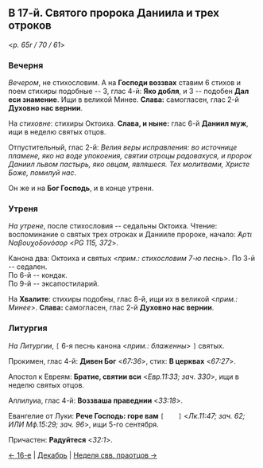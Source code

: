 ## В 17-й. Святого пророка Даниила и трех отроков

<*p. 65r / 70 / 61*>
 
### Вечерня

*Вечером*, не стихословим. А на **Господи воззвах** ставим 6 стихов и поем стихиры подобные -- 3, 
глас 4-й: **Яко добля**, и 3 -- подобен **Дал еси знамение**. Ищи в великой Минее. 
**Слава:** самогласен, глас 2-й **Духовно нас вернии**. 

На *стиховне*: стихиры Октоиха. **Слава, и ныне:** глас 6-й **Даниил муж**, ищи в неделю святых 
отцов.  

Отпустительный, глас 2-й: *Велия веры исправления: во источнице пламене, яко на воде упокоения, 
святии отроцы радовахуся, и пророк Даниил львом пастырь, яко овцам, являшеся. Тех молитвами, 
Христе Боже, помилуй нас*.
 
Он же и на **Бог Господь**, и в конце утрени. 

### Утреня

*На утрене*, после стихословия -- седальны Октоиха. 
Чтение: воспоминание о святых трех отроках и Данииле пророке, начало: *̓́Αρτι Ναβουχοδονόσορ* <*PG 115, 372*>.  

Канона два: Октоиха и святых <*прим.: стихословим 7-ю песнь*>. 
По 3-й -- седален.  
По 6-й -- кондак.  
По 9-й -- эксапостиларий. 

На **Хвалите**: стихиры подобны, глас 8-й, ищи их в великой <*прим.: Минее*>. **Слава:** самогласен, 
глас 2-й **Духовно нас вернии**.  

### Литургия

*На Литургии*, `[` 6-я песнь канона <*прим.: блаженны*> `]` святых. 

Прокимен, глас 4-й: **Дивен Бог** <*67:36*>, стих: **В церквах** <*67:27*>. 

Апостол к Евреям: **Братие, святии вси** <*Евр.11:33; зач. 330*>, ищи в неделю святых отцов.  

Аллилуиа, глас 4-й: **Воззваша праведнии** <*33:18*>. 

Евангелие от Луки: **Рече Господь: горе вам** `[    ]` <*Лк.11:47; зач. 62; ИЛИ Мф.15:29; зач. 96*>, 
ищи 5-го сентября. 

Причастен: **Радуйтеся** <*32:1*>. 

[← 16-е](12_16_MES.ru.md) | [Декабрь](README.md#17-й) | [Неделя свв. праотцов →](12_17_X_MES_propatoron.ru.md)
